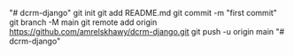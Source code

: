 "# dcrm-django"  git init git add README.md git commit -m "first commit" git branch -M main git remote add origin https://github.com/amrelskhawy/dcrm-django.git git push -u origin main
"# dcrm-django" 
